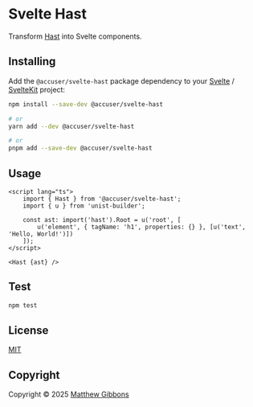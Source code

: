 # Svelte Hast

Transform [Hast](https://github.com/syntax-tree/hast) into Svelte components.

## Installing

Add the `@accuser/svelte-hast` package dependency to your [Svelte](https://svelte.dev) / [SvelteKit](https://kit.svelte.dev) project:

```sh
npm install --save-dev @accuser/svelte-hast

# or
yarn add --dev @accuser/svelte-hast

# or
pnpm add --save-dev @accuser/svelte-hast
```

## Usage

```svelte
<script lang="ts">
	import { Hast } from '@accuser/svelte-hast';
	import { u } from 'unist-builder';

	const ast: import('hast').Root = u('root', [
		u('element', { tagName: 'h1', properties: {} }, [u('text', 'Hello, World!')])
	]);
</script>

<Hast {ast} />
```

## Test

```sh
npm test
```

## License

[MIT](LICENSE)

## Copyright

Copyright &copy; 2025 [Matthew Gibbons](https://github.com/accuser)

